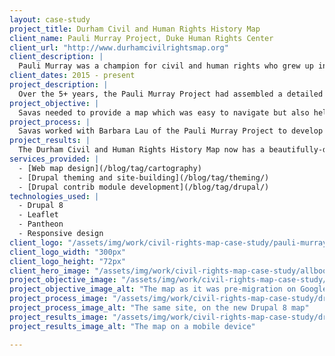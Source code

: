 ```yaml
---
layout: case-study
project_title: Durham Civil and Human Rights History Map
client_name: Pauli Murray Project, Duke Human Rights Center
client_url: "http://www.durhamcivilrightsmap.org"
client_description: |
  Pauli Murray was a champion for civil and human rights who grew up in Durham. Her insights and vision continue to resonate powerfully in our times. To build a better Durham the Pauli Murray Project engages a diversity of residents to lift up the vision and legacy of activist, scholar, feminist, poet, and priest Pauli Murray in order to tackle enduring inequities and injustice in our community.
client_dates: 2015 - present
project_description: |
  Over the 5+ years, the Pauli Murray Project had assembled a detailed map telling about Durham's Civil and Human Rights history. But their data was locked in a proprietary Google Map, where an API update broke much of their content and left the map difficult to use. Savas worked with the Pauli Murray Project to create a fresh, responsive and clean design to showcase the rich detail of these important stories.
project_objective: |
  Savas needed to provide a map which was easy to navigate but also held detailed content for each point, spanning text write-ups, photos, and audio documentary pieces. We also wanted to create a structure that would make it easy for future Duke students working with the Center to add content to the map.
project_process: |
  Savas worked with Barbara Lau of the Pauli Murray Project to develop wireframes for the new site, and built out a custom Drupal 8 theme incorporating maps both on the front page and on individual site pages. We hosted code sprints to get the [Views GeoJSON](https://www.drupal.org/project/views_geojson) module ported to Drupal 8, and even worked on updating Durham's neighborhood descriptions in OpenStreetMap so that historically African-American neighborhoods would show up on the [CartoDB basemap](https://cartodb.com/location-data-services/basemaps/) for the new site and elsewhere.
project_results: |
  The Durham Civil and Human Rights History Map now has a beautifully-designed, and responsive, online home, which visitors and native Durhamites alike can use to tour the city. Savas has also written a [number](/2015/06/10/d8-theming-basics.html) [of](/2015/07/06/map-in-drupal-8.html) [highly-viewed](/2015/05/18/mapping-geojson.html) [blog](/2015/09/03/sassy-drupal-theming-part-3.html) [posts](/2015/11/05/drupal-web-mapping.html) documenting what we've learned about Drupal 8 theming and mapping from the project.
services_provided: |
  - [Web map design](/blog/tag/cartography)
  - [Drupal theming and site-building](/blog/tag/theming/)
  - [Drupal contrib module development](/blog/tag/drupal/)
technologies_used: |
  - Drupal 8
  - Leaflet
  - Pantheon
  - Responsive design
client_logo: "/assets/img/work/civil-rights-map-case-study/pauli-murray-logo.png"
client_logo_width: "300px"
client_logo_height: "72px"
client_hero_image: "/assets/img/work/civil-rights-map-case-study/allbooks-hero.png"
project_objective_image: "/assets/img/work/civil-rights-map-case-study/google-map.png"
project_objective_image_alt: "The map as it was pre-migration on Google Maps"
project_process_image: "/assets/img/work/civil-rights-map-case-study/drupal-map.png"
project_process_image_alt: "The same site, on the new Drupal 8 map"
project_results_image: "/assets/img/work/civil-rights-map-case-study/drupal-map-mobile.png"
project_results_image_alt: "The map on a mobile device"

---
```

